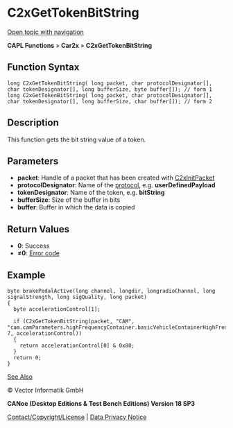 # C2xGetTokenBitString

[Open topic with navigation](../../../../../CANoeDEFamily.htm#Topics/CAPLFunctions/Car2x/Functions/CAPLfunctionC2xGetTokenBitString.md)

**CAPL Functions** » **Car2x** » **C2xGetTokenBitString**

## Function Syntax

```plaintext
long C2xGetTokenBitString( long packet, char protocolDesignator[], char tokenDesignator[], long bufferSize, byte buffer[]); // form 1
long C2xGetTokenBitString( long packet, char protocolDesignator[], char tokenDesignator[], long bufferSize, char buffer[]); // form 2
```

## Description

This function gets the bit string value of a token.

## Parameters

- **packet**: Handle of a packet that has been created with [C2xInitPacket](CAPLfunctionC2xInitPacket.md)
- **protocolDesignator**: Name of the [protocol](../../../CANoeCANalyzer/Car2x/protocols/protocoloverviewCar2x.md), e.g. **userDefinedPayload**
- **tokenDesignator**: Name of the token, e.g. **bitString**
- **bufferSize**: Size of the buffer in bits
- **buffer**: Buffer in which the data is copied

## Return Values

- **0**: Success
- **≠0**: [Error code](../CAPLfunctionsCar2xErrorCodes.md)

## Example

```plaintext
byte brakePedalActive(long channel, longdir, longradioChannel, long signalStrength, long sigQuality, long packet)
{
  byte accelerationControl[1];

  if (C2xGetTokenBitString(packet, "CAM", "cam.camParameters.highFrequencyContainer.basicVehicleContainerHighFrequency.accelerationControl", 7, accelerationControl))
  {
    return accelerationControl[0] & 0x80;
  }
  return 0;
}
```

[See Also](javascript:void(0);)

© Vector Informatik GmbH

**CANoe (Desktop Editions & Test Bench Editions) Version 18 SP3**

[Contact/Copyright/License](../../../Shared/ContactCopyrightLicense.md) | [Data Privacy Notice](https://www.vector.com/int/en/company/get-info/privacy-policy/)